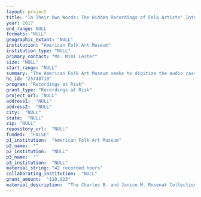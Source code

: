 ```yaml
--- 
layout: project 
title: "In Their Own Words: The Hidden Recordings of Folk Artists' Interviews From the Rosenak Collection at the American Folk Art Museum Archives"
year: 2017
end_range: NULL
formats: "NULL"
geographic_extant: "NULL"
institution: "American Folk Art Museum"
institution_type: "NULL"
primary_contact: "Ms. Mimi Lester"
size: "NULL"
start_range: "NULL"
summary: "The American Folk Art Museum seeks to digitize the audio cassettes of the Charles B. and Janice M. Rosenak Collection. The Rosenaks were pioneers of folk art. From 1967-1988 they toured the country to document self-taught artists—primarily African American and Native American—whose work was unknown to a wider audience. They recorded interviews with the artists and photographed them in their studios and art environments throughout the Southeast, Appalachia, and New Mexico. The artists they documented comprise some of the most iconic artists in the museum’s collection: Howard Finster, Sam Doyle, William Dawson, Lee Goodie, Malcah Zeldis, Leroy Felipe Archuleta and more. Primary source materials for these artists are rare; all are deceased today. The audio collection consists of 30 cassette tapes with 26 artists speaking about their work in their own words. These tapes have not been played since coming into the collection of the Museum in 1988."
hc_id: "25748710"
program: "Recordings at Risk"
grant_type: "Recordings at Risk"
project_url: "NULL"
address1:  "NULL"
address2:  "NULL"
city:  "NULL"
state:  "NULL"
zip: "NULL"
repository_url:  "NULL"
funded:  "FALSE"
p1_institution:  "American Folk Art Museum"
p2_name:  ""
p2_institution:  "NULL"
p3_name:  ""
p3_institution:  "NULL"
material_string: "42 recorded hours"
collaborating_institution:  "NULL"
grant_amount:  "$10,923"
material_description:  "The Charles B. and Janice M. Rosenak Collection is comprised of photography of folk artists and their artwork, as well as oral history interviews with some of these artists. The material spans roughly from 1967 to 1988, but the bulk of it is from 1983 to 1988. When the collection was donated in 1988, a card catalog was created for every artist, which contains an item level inventory for each artist. These records were not duplicated in this finding aid, but they may be accessed on site. The collection is divided into two series: Artist Photography Files and Oral History Interviews. They both are arranged alphabetically by the artist’s last name. Series 1: Artist Photography Files, most of the folders are named artists, but some are subject files. In these cases, the artists who are included in the folder are also listed in the finding aid. Series I items are available for research. Series II is the collection nominated for digitization. This series contains audiocassettes of interviews that the Rosenaks conducted with various artists, as well as transcripts of some of the conversations. There are two copies of each of the audiocassettes: an original and a duplicate copy. The collection measures 2.5 cubic feet, 61 total audiocassettes that contain interviews of 26 artists according to an inventory, which was conducted in 1989. The accuracy of the inventory is unverified. Audiocassettes cannot be played at this time. Though the cassettes are in good condition, AFAM has restricted them and prioritized them for digitization, with awareness that the tape will soon degrade. Their rare and valuable content make the collection an excellent candidate for high-touch, high-quality workflow provided by NEDCC. The finding aid can be viewed online here: http://folkartmuseum.libraryhost.com/repositories/2/resources/5"
---
```

